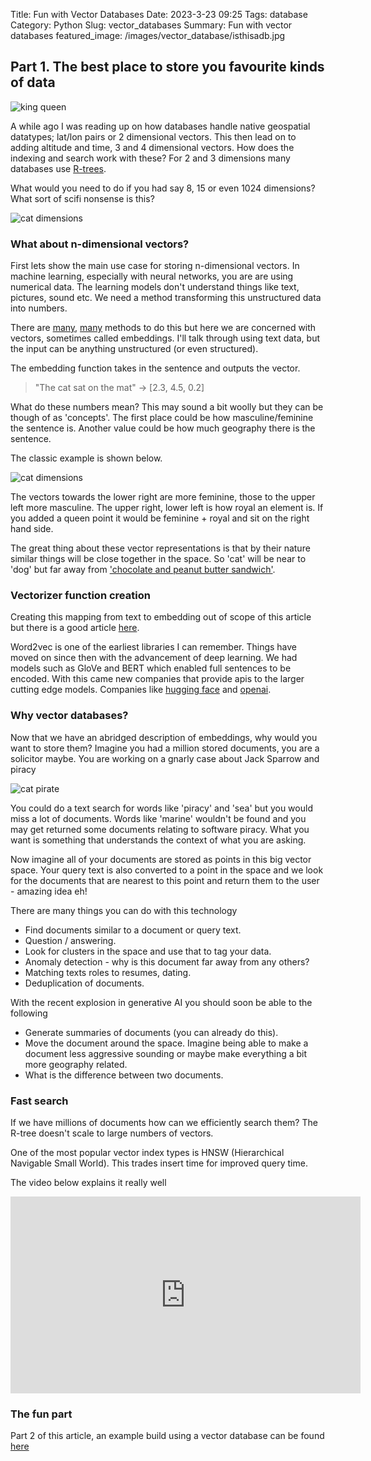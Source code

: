 Title: Fun with Vector Databases
Date: 2023-3-23 09:25
Tags: database
Category: Python
Slug: vector_databases
Summary: Fun with vector databases
featured_image: /images/vector_database/isthisadb.jpg

## Part 1. The best place to store you favourite kinds of data

![king queen]({static}/images/vector_database/isthisadb.jpg)  

A while ago I was reading up on how databases handle native geospatial datatypes; lat/lon pairs or 2 dimensional vectors. This then lead on to adding altitude and time, 3 and 4 dimensional vectors. How does the indexing and search work with these? For 2 and 3 dimensions many databases use [R-trees](https://en.wikipedia.org/wiki/R-tree).

What would you need to do if you had say 8, 15 or even 1024 dimensions? What sort of scifi nonsense is this?

![cat dimensions]({static}/images/vector_database/cat_dimensions.jpg)  

### What about n-dimensional vectors?

First lets show the main use case for storing n-dimensional vectors. In machine learning, especially with neural networks, you are are using numerical data. The learning models don't understand things like text, pictures, sound etc. We need a method transforming this unstructured data into numbers. 

There are [many](https://en.wikipedia.org/wiki/One-hot), [many](https://en.wikipedia.org/wiki/Cluster_analysis) methods to do this but here we are concerned with vectors, sometimes called embeddings. I'll talk through using text data, but the input can be anything unstructured (or even structured).

The embedding function takes in the sentence and outputs the vector.

> "The cat sat on the mat" &rarr; [2.3, 4.5, 0.2]

What do these numbers mean? This may sound a bit woolly but they can be though of as 'concepts'. The first place could be how masculine/feminine the sentence is. Another value could be how much geography there is the sentence.

The classic example is shown below.

![cat dimensions]({static}/images/vector_database/king_queen.png)  

The vectors towards the lower right are more feminine, those to the upper left more masculine. The upper right, lower left is how royal an element is. If you added a queen point it would be feminine + royal and sit on the right hand side. 

The great thing about these vector representations is that by their nature similar things will be close together in the space. So 'cat' will be near to 'dog' but far away from ['chocolate and peanut butter sandwich'](https://www.food.com/recipe/grilled-chocolate-and-peanut-butter-sandwich-114053).


### Vectorizer function creation
Creating this mapping from text to embedding out of scope of this article but there is a good article [here](https://pub.towardsai.net/create-your-own-mini-word-embedding-from-scratch-c7b32bd84f8e).

Word2vec is one of the earliest libraries I can remember. Things have moved on since then with the advancement of deep learning. We had models such as GloVe and BERT which enabled full sentences to be encoded. With this came new companies that provide apis to the larger cutting edge models. Companies like [hugging face](https://huggingface.co/sentence-transformers) and [openai](https://platform.openai.com/docs/guides/embeddings).

### Why vector databases?

Now that we have an abridged description of embeddings, why would you want to store them? 
Imagine you had a million stored documents, you are a solicitor maybe. You are working on a gnarly case about Jack Sparrow and piracy

![cat pirate]({static}/images/vector_database/iwasapirate.jpg)  

You could do a text search for words like 'piracy' and 'sea' but you would miss a lot of documents. Words like 'marine' wouldn't be found and you may get returned some documents relating to software piracy. What you want is something that understands the context of what you are asking. 

Now imagine all of your documents are stored as points in this big vector space. Your query text is also converted to a point in the space and we look for the documents that are nearest to this point and return them to the user - amazing idea eh!

There are many things you can do with this technology  
 - Find documents similar to a document or query text.  
 - Question / answering.  
 - Look for clusters in the space and use that to tag your data.  
 - Anomaly detection - why is this document far away from any others?  
 - Matching texts roles to resumes, dating. 
 - Deduplication of documents.  

With the recent explosion in generative AI you should soon be able to the following  
 - Generate summaries of documents (you can already do this).  
 - Move the document around the space. Imagine being able to make a document less aggressive sounding or maybe make everything a bit more geography related.  
 - What is the difference between two documents.  

### Fast search

If we have millions of documents how can we efficiently search them? The R-tree doesn't scale to large numbers of vectors. 

One of the most popular vector index types is HNSW (Hierarchical Navigable Small World). This trades insert time for improved query time.

The video below explains it really well

<iframe width="560" height="315" src="https://www.youtube.com/embed/QvKMwLjdK-s" title="YouTube video player" frameborder="0" allow="accelerometer; autoplay; clipboard-write; encrypted-media; gyroscope; picture-in-picture; web-share" allowfullscreen></iframe>

### The fun part

Part 2 of this article, an example build using a vector database can be found [here](vector_database_application.html)
